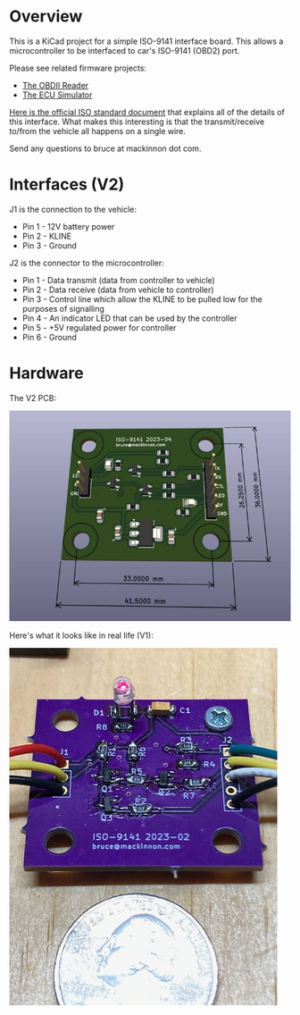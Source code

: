 Overview
========
This is a KiCad project for a simple ISO-9141 interface board.  This allows a microcontroller to be interfaced to car's ISO-9141 (OBD2) port.

Please see related firmware projects:

* [The OBDII Reader](https://github.com/brucemack/hello-obd2)
* [The ECU Simulator](https://github.com/brucemack/ecu-sim)

[Here is the official ISO standard document](https://cdn.standards.iteh.ai/samples/16737/e6b719fd44c345a792656f6d19e6cee4/ISO-9141-1989.pdf) that explains all of the details of this interface. What makes this interesting is that the transmit/receive to/from the vehicle all happens on a single wire.

Send any questions to bruce at mackinnon dot com.

Interfaces (V2)
===============

J1 is the connection to the vehicle:
* Pin 1 - 12V battery power
* Pin 2 - KLINE
* Pin 3 - Ground

J2 is the connector to the microcontroller:
* Pin 1 - Data transmit (data from controller to vehicle)
* Pin 2 - Data receive (data from vehicle to controller)
* Pin 3 - Control line which allow the KLINE to be pulled low for the purposes of signalling
* Pin 4 - An indicator LED that can be used by the controller
* Pin 5 - +5V regulated power for controller
* Pin 6 - Ground

Hardware
========

The V2 PCB:

![](images/v2pcb.jpg)

Here's what it looks like in real life (V1):

![](images/IMG_1681.jpg)

